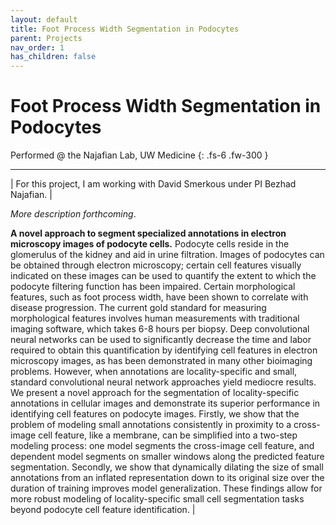 ```yaml
---
layout: default
title: Foot Process Width Segmentation in Podocytes
parent: Projects
nav_order: 1
has_children: false
---
```


# Foot Process Width Segmentation in Podocytes

Performed @ the Najafian Lab, UW Medicine
{: .fs-6 .fw-300 }

---

| For this project, I am working with David Smerkous under PI Bezhad Najafian. |

*More description forthcoming*.

**A novel approach to segment specialized annotations in electron microscopy images of podocyte cells.**
Podocyte cells reside in the glomerulus of the kidney and aid in urine filtration. Images of podocytes can be obtained through electron microscopy; certain cell features visually indicated on these images can be used to quantify the extent to which the podocyte filtering function has been impaired. Certain morphological features, such as foot process width, have been shown to correlate with disease progression. The current gold standard for measuring morphological features involves human measurements with traditional imaging software, which takes 6-8 hours per biopsy. Deep convolutional neural networks can be used to significantly decrease the time and labor required to obtain this quantification by identifying cell features in electron microscopy images, as has been demonstrated in many other bioimaging problems. However, when annotations are locality-specific and small, standard convolutional neural network approaches yield mediocre results. We present a novel approach for the segmentation of locality-specific annotations in cellular images and demonstrate its superior performance in identifying cell features on podocyte images. Firstly, we show that the problem of modeling small annotations consistently in proximity to a cross-image cell feature, like a membrane, can be simplified into a two-step modeling process: one model segments the cross-image cell feature, and dependent model segments on smaller windows along the predicted feature segmentation. Secondly, we show that dynamically dilating the size of small annotations from an inflated representation down to its original size over the duration of training improves model generalization. These findings allow for more robust modeling of locality-specific small cell segmentation tasks beyond podocyte cell feature identification. |
